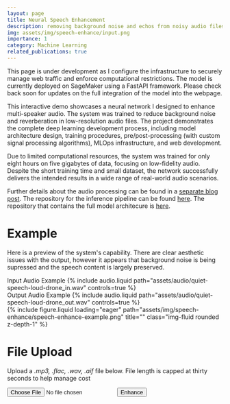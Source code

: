 ```yaml
---
layout: page
title: Neural Speech Enhancement
description: removing background noise and echos from noisy audio files
img: assets/img/speech-enhance/input.png
importance: 1
category: Machine Learning
related_publications: true
---
```


This page is under development as I configure the infrastructure to securely manage web traffic and enforce computational restrictions. The model is currently deployed on SageMaker using a FastAPI framework. Please check back soon for updates on the full integration of the model into the webpage.

This interactive demo showcases a neural network I designed to enhance multi-speaker audio. The system was trained to reduce background noise and reverberation in low-resolution audio files. The project demonstrates the complete deep learning development process, including model architecture design, training procedures, pre/post-processing (with custom signal processing algorithms), MLOps infrastructure, and web development.

Due to limited computational resources, the system was trained for only eight hours on five gigabytes of data, focusing on low-fidelity audio. Despite the short training time and small dataset, the network successfully delivers the intended results in a wide range of real-world audio scenarios.

Further details about the audio processing can be found in a [separate blog post](https://n-reeves.github.io/blog/2025/speech-enhancement-network/). The repository for the inference pipeline can be found [here](https://github.com/n-reeves/speech-enhancement-endpoint). The repository that contains the full model architecure is [here](https://github.com/n-reeves/source-separation).

# Example

Here is a preview of the system's capability. There are clear aesthetic issues with the output, however it appears that background noise is being supressed and the speech content is largely preserved.

<div class="row mt-3">
    <div class="col-sm mt-3 mt-md-0">
        <label for="input-audio-example">Input Audio Example</label>
        {% include audio.liquid path="assets/audio/quiet-speech-loud-drone_in.wav" controls=true %}
    </div>
    <div class="col-sm mt-3 mt-md-0">
        <label for="output-audio-example">Output Audio Example</label>
        {% include audio.liquid path="assets/audio/quiet-speech-loud-drone_out.wav" controls=true %}    
    </div>
</div>


<div class="row">
    <div class="col-sm mt-3 mt-md-0">
        {% include figure.liquid loading="eager" path="assets/img/speech-enhance/speech-enhance-example.png" title="" class="img-fluid rounded z-depth-1" %}
    </div>
</div>


# File Upload

Upload a _.mp3, .flac, .wav, .aif_ file below. File length is capped at thirty seconds to help manage cost

<div>
    <input type="file" id="upload" accept=".mp3, .wav, .flac, .aif" />
    <button id="enhance">Enhance</button>
    <div id="error" style="color: red; margin-top: 10px;"></div>
    <audio id="input-audio" controls style="display: none; margin-top: 10px;"></audio>
    <audio id="output-audio" controls style="display: none; margin-top: 10px;"></audio>
    <a id="input-download" style="display: none; margin-top: 10px;">Download Resampled Audio</a>
    <a id="output-download" style="display: none; margin-top: 10px;">Download Enhanced Audio</a>
</div>